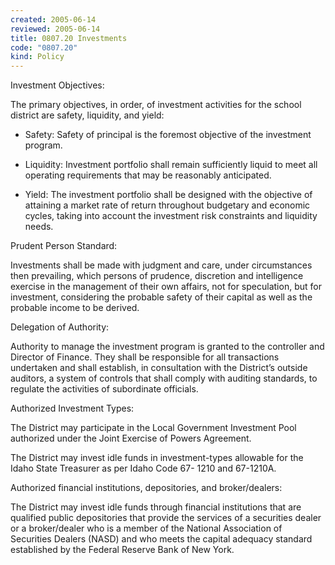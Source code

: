 ```yaml
---
created: 2005-06-14
reviewed: 2005-06-14
title: 0807.20 Investments
code: "0807.20"
kind: Policy
---
```


Investment Objectives:

The primary objectives, in order, of investment activities for the school district are safety, liquidity, and yield:

- Safety: Safety of principal is the foremost objective of the investment program.

- Liquidity: Investment portfolio shall remain sufficiently liquid to meet all operating requirements that may be reasonably anticipated.

- Yield: The investment portfolio shall be designed with the objective of attaining a market rate of return throughout budgetary and economic cycles, taking into account the investment risk constraints and liquidity needs.

Prudent Person Standard:

Investments shall be made with judgment and care, under circumstances then prevailing, which persons of prudence, discretion and intelligence exercise in the management of their own affairs, not for speculation, but for investment, considering the probable safety of their capital as well as the probable income to be derived.

Delegation of Authority:

Authority to manage the investment program is granted to the controller and Director of Finance. They shall be responsible for all transactions undertaken and shall establish, in consultation with the District’s outside auditors, a system of controls that shall comply with auditing standards, to regulate the activities of subordinate officials.

Authorized Investment Types:

The District may participate in the Local Government Investment Pool authorized under the Joint Exercise of Powers Agreement.

The District may invest idle funds in investment-types allowable for the Idaho State Treasurer as per Idaho Code 67- 1210 and 67-1210A.

Authorized financial institutions, depositories, and broker/dealers:

The District may invest idle funds through financial institutions that are qualified public depositories that provide the services of a securities dealer or a broker/dealer who is a member of the National Association of Securities Dealers (NASD) and who meets the capital adequacy standard established by the Federal Reserve Bank of New York.
